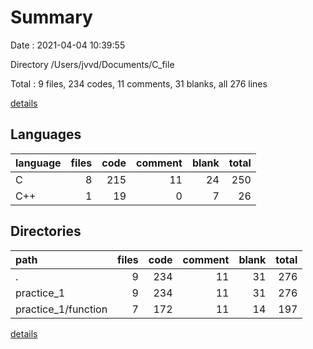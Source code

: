 # Summary

Date : 2021-04-04 10:39:55

Directory /Users/jvvd/Documents/C_file

Total : 9 files,  234 codes, 11 comments, 31 blanks, all 276 lines

[details](details.md)

## Languages
| language | files | code | comment | blank | total |
| :--- | ---: | ---: | ---: | ---: | ---: |
| C | 8 | 215 | 11 | 24 | 250 |
| C++ | 1 | 19 | 0 | 7 | 26 |

## Directories
| path | files | code | comment | blank | total |
| :--- | ---: | ---: | ---: | ---: | ---: |
| . | 9 | 234 | 11 | 31 | 276 |
| practice_1 | 9 | 234 | 11 | 31 | 276 |
| practice_1/function | 7 | 172 | 11 | 14 | 197 |

[details](details.md)